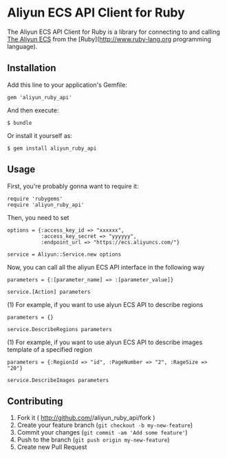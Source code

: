 # Aliyun ECS API Client for Ruby


The Aliyun ECS API Client for Ruby is a library for connecting to and calling [The Aliyun ECS](http://help.aliyun.com/view/11108189_13730407.html?spm=5176.7376125.1997918129.6.k2vNso) from the [Ruby](http://www.ruby-lang.org programming language).


## Installation

Add this line to your application's Gemfile:

    gem 'aliyun_ruby_api'

And then execute:

    $ bundle

Or install it yourself as:

    $ gem install aliyun_ruby_api

## Usage

First, you're probably gonna want to require it:

```
require 'rubygems'
require 'aliyun_ruby_api'
```

Then, you need to set 

```
options = {:access_key_id => "xxxxxx", 
           :access_key_secret => "yyyyyy", 
           :endpoint_url => "https://ecs.aliyuncs.com/"}

service = Aliyun::Service.new options
```

Now, you can call all the aliyun ECS API interface in the following way

```
parameters = {:[parameter_name] => :[parameter_value]}

service.[Action] parameters
```

(1) For example, if you want to use alyun ECS API to describe regions

```
parameters = {}

service.DescribeRegions parameters
```

(1) For example, if you want to use alyun ECS API to describe images template of a specified region
```
parameters = {:RegionId => "id", :PageNumber => "2", :RageSize => "20"}

service.DescribeImages parameters
```


## Contributing

1. Fork it ( http://github.com/<my-github-username>/aliyun_ruby_api/fork )
2. Create your feature branch (`git checkout -b my-new-feature`)
3. Commit your changes (`git commit -am 'Add some feature'`)
4. Push to the branch (`git push origin my-new-feature`)
5. Create new Pull Request
